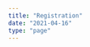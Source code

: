 ```yaml
---
title: "Registration"
date: "2021-04-16"
type: "page"
---
```


<div id="607986bfe946a10014f79392"></div>
<script type="text/javascript" src="https://www.kth.se/form/webform/niseko/webformloader.js"></script>
<script type="text/javascript">
  window.addEventListener('load', function () {
    var options = {};
    options.tags = [];
    // options.tags = [{ name: 'tagName1', value: 'value1' }, { name: 'tagName2', value: 'value2' }];
    // options.cssUrl = 'http://www.../other.css';
    options.host = 'https://www.kth.se';
    getEmbeddedForm("607986bfe946a10014f79392", options);
  }, { once: true });
</script>